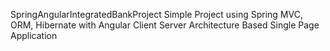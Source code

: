 SpringAngularIntegratedBankProject
Simple Project using Spring MVC, ORM, Hibernate with Angular Client Server Architecture Based Single Page Application
